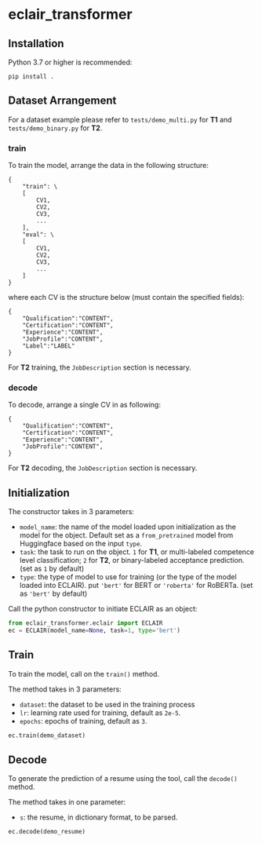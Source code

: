 # eclair_transformer

## Installation

Python 3.7 or higher is recommended: 

```
pip install .
```

## Dataset Arrangement

For a dataset example please refer to `tests/demo_multi.py` for **T1** and `tests/demo_binary.py` for **T2**.

### train

To train the model, arrange the data in the following structure:

```
{
	"train": \
	[
		CV1,
		CV2,
		CV3,
		...
	],
	"eval": \
	[
		CV1,
		CV2,
		CV3,
		...
	]
}
```

where each CV is the structure below (must contain the specified fields):

```
{
	"Qualification":"CONTENT",
	"Certification":"CONTENT",
	"Experience":"CONTENT",
	"JobProfile":"CONTENT",
	"Label":"LABEL"
}
```

For **T2** training, the `JobDescription` section is necessary.

### decode

To decode, arrange a single CV in as following:

```
{
	"Qualification":"CONTENT",
	"Certification":"CONTENT",
	"Experience":"CONTENT",
	"JobProfile":"CONTENT",
}
```

For **T2** decoding, the `JobDescription` section is necessary.

## Initialization

The constructor takes in 3 parameters:

* `model_name`: the name of the model loaded upon initialization as the model for the object. Default set as a `from_pretrained` model from Huggingface based on the input `type`.
* `task`: the task to run on the object. `1` for **T1**, or multi-labeled competence level classification; `2` for **T2**, or binary-labeled acceptance prediction. (set as `1` by default)
* `type`: the type of model to use for training (or the type of the model loaded into ECLAIR). put `'bert'` for BERT or `'roberta'` for RoBERTa. (set as `'bert'` by default)

Call the python constructor to initiate ECLAIR as an object:

```python
from eclair_transformer.eclair import ECLAIR
ec = ECLAIR(model_name=None, task=1, type='bert')
```

## Train

To train the model, call on the `train()` method.

The method takes in 3 parameters:

* `dataset`: the dataset to be used in the training process
* `lr`: learning rate used for training, default as `2e-5`.
* `epochs`: epochs of training, default as `3`.

```python
ec.train(demo_dataset)
```

## Decode

To generate the prediction of a resume using the tool, call the `decode()` method.

The method takes in one parameter:

* `s`: the resume, in dictionary format, to be parsed.

```python
ec.decode(demo_resume)
```

